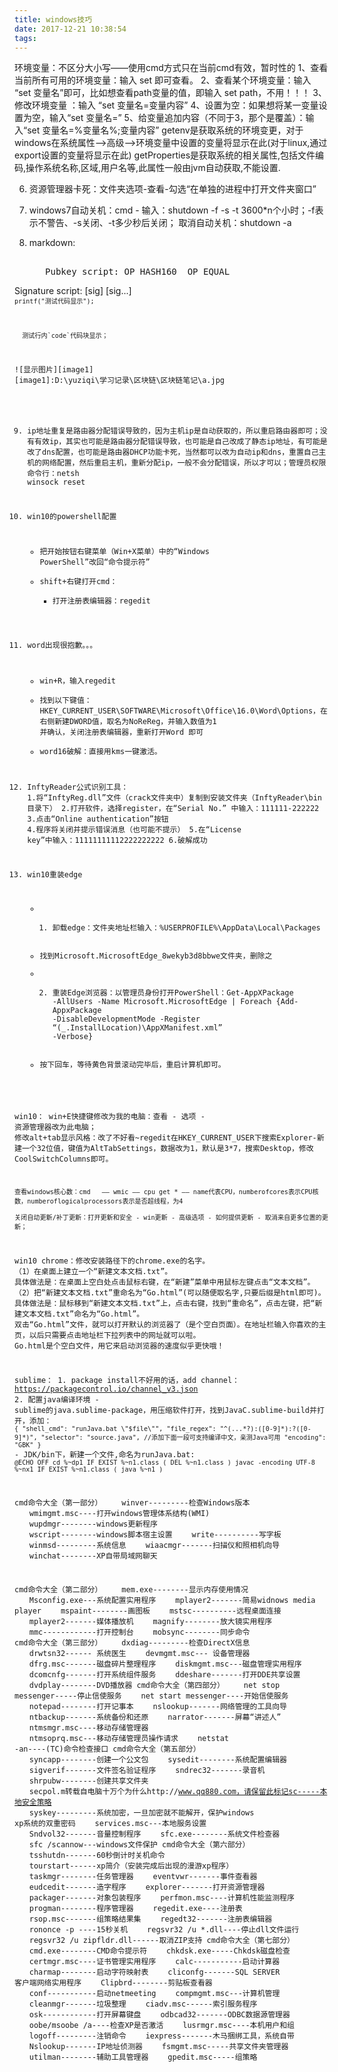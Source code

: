 ```yaml
---
title: windows技巧
date: 2017-12-21 10:38:54
tags:
---
```




环境变量：不区分大小写——使用cmd方式只在当前cmd有效，暂时性的
1、查看当前所有可用的环境变量：输入 set 即可查看。
2、查看某个环境变量：输入 “set 变量名”即可，比如想查看path变量的值，即输入 set path，不用！！！
3、修改环境变量 ：输入 “set 变量名=变量内容”
4、设置为空：如果想将某一变量设置为空，输入“set 变量名=”
5、给变量追加内容（不同于3，那个是覆盖）：输入“set 变量名=%变量名%;变量内容”
getenv是获取系统的环境变更，对于windows在系统属性-->高级-->环境变量中设置的变量将显示在此(对于linux,通过export设置的变量将显示在此)
getProperties是获取系统的相关属性,包括文件编码,操作系统名称,区域,用户名等,此属性一般由jvm自动获取,不能设置.

6. 资源管理器卡死：文件夹选项-查看-勾选“在单独的进程中打开文件夹窗口”

7. windows7自动关机：cmd - 输入：shutdown -f -s -t 3600*n个小时；-f表示不警告、-s关闭、-t多少秒后关闭；
        取消自动关机：shutdown -a
  
8. markdown:
      <pre> 
      Pubkey script: OP_HASH160 <Hash160(redeemScript)> OP_EQUAL
Signature script: <sig> [sig] [sig...] <redeemScript>
      <code>
      ```
        printf("测试代码显示");
      ```



      测试行内`code`代码块显示；

![显示图片][image1]
[image1]:D:\yuziqi\学习记录\区块链\区块链笔记\a.jpg 
      

9. ip地址重复是路由器分配错误导致的，因为主机ip是自动获取的，所以重启路由器即可；没有有效ip，其实也可能是路由器分配错误导致，也可能是自己改成了静态ip地址，有可能是改了dns配置，也可能是路由器DHCP功能卡死，当然都可以改为自动ip和dns，重置自己主机的网络配置，然后重启主机，重新分配ip，一般不会分配错误，所以才可以；管理员权限命令行：netsh winsock reset

10. win10的powershell配置
    - 把开始按钮右键菜单（Win+X菜单）中的“Windows PowerShell”改回“命令提示符”
    - shift+右键打开cmd：
        + 打开注册表编辑器：regedit

11. word出现很抱歉。。。
    - win+R，输入regedit
    - 找到以下键值：HKEY_CURRENT_USER\SOFTWARE\Microsoft\Office\16.0\Word\Options，在右侧新建DWORD值，取名为NoReReg，并输入数值为1 并确认，关闭注册表编辑器，重新打开Word 即可
    - word16破解：直接用kms一键激活。

12. InftyReader公式识别工具：
    1.将“InftyReg.dll”文件（crack文件夹中）复制到安装文件夹（InftyReader\bin 目录下）
    2.打开软件，选择register，在“Serial No.” 中输入：111111-222222
    3.点击“Online authentication”按钮
    4.程序将关闭并提示错误消息（也可能不提示）
    5.在“License key”中输入：11111111112222222222
    6.破解成功

13. win10重装edge
    - 1. 卸载edge：文件夹地址栏输入：%USERPROFILE%\AppData\Local\Packages 
    - 找到Microsoft.MicrosoftEdge_8wekyb3d8bbwe文件夹，删除之
    - 2. 重装Edge浏览器：以管理员身份打开PowerShell：Get-AppXPackage -AllUsers -Name Microsoft.MicrosoftEdge | Foreach {Add-AppxPackage -DisableDevelopmentMode -Register “$($_.InstallLocation)\AppXManifest.xml” -Verbose}
    - 按下回车，等待黄色背景滚动完毕后，重启计算机即可。
    

win10：
    win+E快捷键修改为我的电脑：查看 - 选项 - 资源管理器改为此电脑；
    修改alt+tab显示风格：改了不好看~regedit在HKEY_CURRENT_USER下搜索Explorer-新建一个32位值，键值为AltTabSettings，数据改为1，默认是3*7，搜索Desktop，修改CoolSwitchColumns即可。
	
    查看windows核心数：cmd   —— wmic —— cpu get * —— name代表CPU，numberofcores表示CPU核数，numberoflogicalprocessors表示是否超线程，为4

    关闭自动更新/补丁更新：打开更新和安全 - win更新 - 高级选项 - 如何提供更新 - 取消来自更多位置的更新；

win10 chrome：修改安装路径下的chrome.exe的名字。
    （1）在桌面上建立一个“新建文本文档.txt”。
    具体做法是：在桌面上空白处点击鼠标右键，在“新建”菜单中用鼠标左键点击“文本文档”。
    （2）把“新建文本文档.txt”重命名为“Go.html”(可以随便取名字,只要后缀是html即可)。
    具体做法是：鼠标移到“新建文本文档.txt”上，点击右键，找到“重命名”，点击左键，把“新建文本文档.txt”命名为“Go.html”。
    双击“Go.html”文件，就可以打开默认的浏览器了（是个空白页面）。在地址栏输入你喜欢的主页，以后只需要点击地址栏下拉列表中的网址就可以啦。
    Go.html是个空白文件，用它来启动浏览器的速度似乎更快哦！


sublime：
    1. package install不好用的话，add channel：https://packagecontrol.io/channel_v3.json
    2. 配置java编译环境
        - sublime的java.sublime-package，用压缩软件打开，找到JavaC.sublime-build并打开，添加：
            ```
            {
            "shell_cmd": "runJava.bat \"$file\"",
            "file_regex": "^(...*?):([0-9]*):?([0-9]*)",
            "selector": "source.java",
            //添加下面一段可支持编译中文，亲测Java可用
            "encoding": "GBK"
            }
            ```
        - JDK/bin下，新建一个文件,命名为runJava.bat:
            ```
            @ECHO OFF
            cd %~dp1
            IF EXIST %~n1.class (
            DEL %~n1.class
            )
            javac -encoding UTF-8 %~nx1
            IF EXIST %~n1.class (
            java %~n1
            )
            ```

            
cmd命令大全（第一部分）
　　winver---------检查Windows版本 
　　wmimgmt.msc----打开windows管理体系结构(WMI) 
　　wupdmgr--------windows更新程序 
　　wscript--------windows脚本宿主设置 
　　write----------写字板 
　　winmsd---------系统信息 
　　wiaacmgr-------扫描仪和照相机向导 
　　winchat--------XP自带局域网聊天

cmd命令大全（第二部分）
　　mem.exe--------显示内存使用情况 
　　Msconfig.exe---系统配置实用程序 
　　mplayer2-------简易widnows media player 
　　mspaint--------画图板 
　　mstsc----------远程桌面连接 
　　mplayer2-------媒体播放机 
　　magnify--------放大镜实用程序 
　　mmc------------打开控制台 
　　mobsync--------同步命令
cmd命令大全（第三部分）
　　dxdiag---------检查DirectX信息 
　　drwtsn32------ 系统医生 
　　devmgmt.msc--- 设备管理器 
　　dfrg.msc-------磁盘碎片整理程序 
　　diskmgmt.msc---磁盘管理实用程序 
　　dcomcnfg-------打开系统组件服务 
　　ddeshare-------打开DDE共享设置 
　　dvdplay--------DVD播放器
cmd命令大全（第四部分）
　　net stop messenger-----停止信使服务 
　　net start messenger----开始信使服务 
　　notepad--------打开记事本 
　　nslookup-------网络管理的工具向导 
　　ntbackup-------系统备份和还原 
　　narrator-------屏幕“讲述人” 
　　ntmsmgr.msc----移动存储管理器 
　　ntmsoprq.msc---移动存储管理员操作请求 
　　netstat -an----(TC)命令检查接口
cmd命令大全（第五部分）
　　syncapp--------创建一个公文包 
　　sysedit--------系统配置编辑器 
　　sigverif-------文件签名验证程序 
　　sndrec32-------录音机 
　　shrpubw--------创建共享文件夹 
　　secpol.m转载自电脑十万个为什么http://www.qq880.com，请保留此标记sc-----本地安全策略 
　　syskey---------系统加密，一旦加密就不能解开，保护windows xp系统的双重密码 
　　services.msc---本地服务设置 
　　Sndvol32-------音量控制程序 
　　sfc.exe--------系统文件检查器 
　　sfc /scannow---windows文件保护
cmd命令大全（第六部分）
　　tsshutdn-------60秒倒计时关机命令 
　　tourstart------xp简介（安装完成后出现的漫游xp程序） 
　　taskmgr--------任务管理器 
　　eventvwr-------事件查看器 
　　eudcedit-------造字程序 
　　explorer-------打开资源管理器 
　　packager-------对象包装程序 
　　perfmon.msc----计算机性能监测程序 
　　progman--------程序管理器 
　　regedit.exe----注册表 
　　rsop.msc-------组策略结果集 
　　regedt32-------注册表编辑器 
　　rononce -p ----15秒关机 
　　regsvr32 /u *.dll----停止dll文件运行 
　　regsvr32 /u zipfldr.dll------取消ZIP支持
cmd命令大全（第七部分）
　　cmd.exe--------CMD命令提示符 
　　chkdsk.exe-----Chkdsk磁盘检查 
　　certmgr.msc----证书管理实用程序 
　　calc-----------启动计算器 
　　charmap--------启动字符映射表 
　　cliconfg-------SQL SERVER 客户端网络实用程序 
　　Clipbrd--------剪贴板查看器 
　　conf-----------启动netmeeting 
　　compmgmt.msc---计算机管理 
　　cleanmgr-------垃圾整理 
　　ciadv.msc------索引服务程序 
　　osk------------打开屏幕键盘 
　　odbcad32-------ODBC数据源管理器 
　　oobe/msoobe /a----检查XP是否激活 
　　lusrmgr.msc----本机用户和组 
　　logoff---------注销命令 
　　iexpress-------木马捆绑工具，系统自带 
　　Nslookup-------IP地址侦测器 
　　fsmgmt.msc-----共享文件夹管理器 
　　utilman--------辅助工具管理器 
　　gpedit.msc-----组策略



